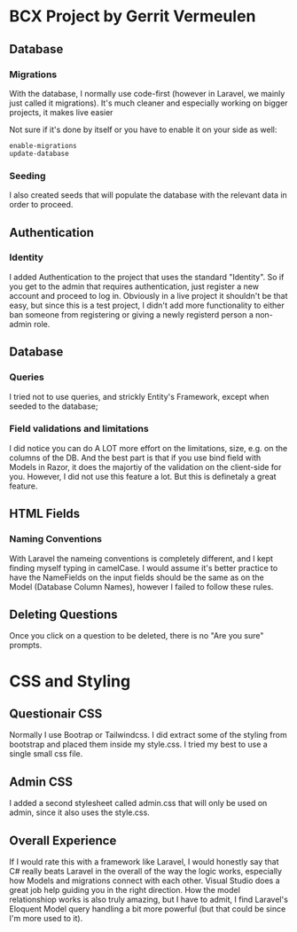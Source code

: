 # BCX Project by Gerrit Vermeulen

## Database

### Migrations
With the database, I normally use code-first (however in Laravel, we mainly just called it migrations). It's much cleaner and especially working on bigger projects, it makes live easier

Not sure if it's done by itself or you have to enable it on your side as well:
```
enable-migrations
update-database
```

### Seeding
I also created seeds that will populate the database with the relevant data in order to proceed.

## Authentication

### Identity
I added Authentication to the project that uses the standard "Identity". So if you get to the admin that requires authentication, just register a new account and proceed to log in.
Obviously in a live project it shouldn't be that easy, but since this is a test project, I didn't add more functionality to either ban someone from registering or giving a newly registerd person a non-admin role.

## Database
### Queries
I tried not to use queries, and strickly Entity's Framework, except when seeded to the database;
### Field validations and limitations
I did notice you can do A LOT more effort on the limitations, size, e.g. on the columns of the DB. And the best part is that if you use bind field with Models in Razor, it does the majortiy of the validation on the client-side for you.
However, I did not use this feature a lot. But this is definetaly a great feature.

## HTML Fields
### Naming Conventions
With Laravel the nameing conventions is completely different, and I kept finding myself typing in camelCase. I would assume it's better practice to have the NameFields on the input fields should be the same as on the Model (Database Column Names), however I failed to follow these rules.

## Deleting Questions
Once you click on a question to be deleted, there is no "Are you sure" prompts.

# CSS and Styling
## Questionair CSS
Normally I use Bootrap or Tailwindcss. I did extract some of the styling from bootstrap and placed them inside my style.css. I tried my best to use a single small css file.
## Admin CSS
I added a second stylesheet called admin.css that will only be used on admin, since it also uses the style.css.

## Overall Experience
If I would rate this with a framework like Laravel, I would honestly say that C# really beats Laravel in the overall of the way the logic works, especially how Models and migrations connect with each other. Visual Studio does a great job help guiding you in the right direction. How the model relationshiop works is also truly amazing, but I have to admit, I find Laravel's Eloquent Model query handling a bit more powerful (but that could be since I'm more used to it).
